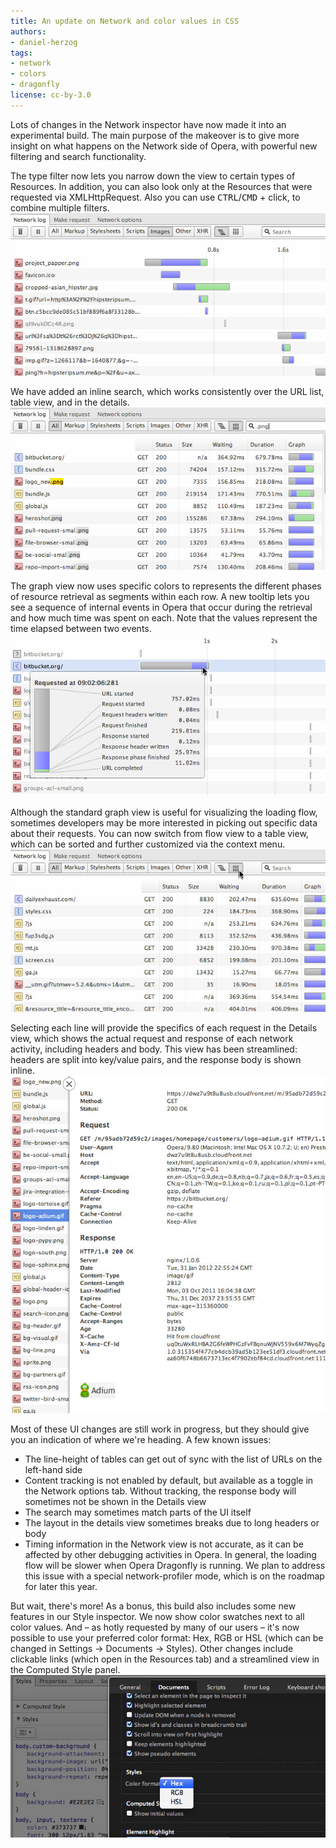 ```yaml
---
title: An update on Network and color values in CSS
authors:
- daniel-herzog
tags:
- network
- colors
- dragonfly
license: cc-by-3.0
---
```


<p>
Lots of changes in the Network inspector have now made it into an experimental build. The main purpose of the makeover is to give more insight on what happens on the Network side of Opera, with powerful new filtering and search functionality.
</p>
<p>
The type filter now lets you narrow down the view to certain types of Resources. In addition, you can also look only at the Resources that were requested via XMLHttpRequest. Also you can use <kbd>CTRL</kbd>/<kbd>CMD</kbd> + click, to combine multiple filters.
<span class='imgcenter'><img alt='' src='/blog/an-update-on-network-and-color-values-in-css/blog-network-filtering.jpg' /></span></p>

<p>We have added an inline search, which works consistently over the URL list, table view, and in the details.
<span class='imgcenter'><img alt='' src='/blog/an-update-on-network-and-color-values-in-css/blog-network-search.jpg' /></span></p>

<p>
The graph view now uses specific colors to represents the different phases of resource retrieval as segments within each row. A new tooltip lets you see a sequence of internal events in Opera that occur during the retrieval and how much time was spent on each. Note that the values represent the time elapsed between two events.
<span class='imgcenter'><img alt='' src='/blog/an-update-on-network-and-color-values-in-css/blog-network-graph.jpg' /></span></p>
<p>Although the standard graph view is useful for visualizing the loading flow, sometimes developers may be more interested in picking out specific data about their requests. You can now switch from flow view to a table view, which can be sorted and further customized via the context menu.
<span class='imgcenter'><img alt='' src='/blog/an-update-on-network-and-color-values-in-css/blog-network-table-view.jpg' /></span></p>
<p>Selecting each line will provide the specifics of each request in the Details view, which shows the actual request and response of each network activity, including headers and body. This view has been streamlined: headers are split into key/value pairs, and the response body is shown inline.
<span class='imgcenter'><img alt='' src='/blog/an-update-on-network-and-color-values-in-css/blog-network-details.jpg' /></span></p>
<p>
Most of these UI changes are still work in progress, but they should give you an indication of where we&#39;re heading. A few known issues:</p>
<ul>
<li>The line-height of tables can get out of sync with the list of URLs on the left-hand side</li>
<li>Content tracking is not enabled by default, but available as a toggle in the Network options tab. Without tracking, the response body will sometimes not be shown in the Details view</li>
<li>The search may sometimes match parts of the UI itself</li>
<li>The layout in the details view sometimes breaks due to long headers or body</li>
<li>Timing information in the Network view is not accurate, as it can be affected by other debugging activities in Opera. In general, the loading flow will be slower when Opera Dragonfly is running. We plan to address this issue with a special network-profiler mode, which is on the roadmap for later this year.
</li>
</ul>

<p>But wait, there&#39;s more! As a bonus, this build also includes some new features in our Style inspector. We now show color swatches next to all color values. And – as hotly requested by many of our users – it&#39;s now possible to use your preferred color format: Hex, RGB or HSL (which can be changed in Settings → Documents → Styles). Other changes include clickable links (which open in the Resources tab) and a streamlined view in the Computed Style panel.
<span class='imgcenter'><img alt='' src='/blog/an-update-on-network-and-color-values-in-css/blog-color-option.jpg' /></span></p>
